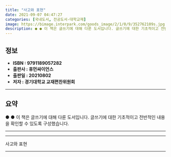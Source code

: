 ```yaml
---
title: "사고와 표현"
date: 2021-09-07 04:47:27
categories: [국내도서, 전공도서-대학교재]
image: https://bimage.interpark.com/goods_image/2/1/0/9/352762109s.jpg
description: ● ● 이 책은 글쓰기에 대해 다룬 도서입니다. 글쓰기에 대한 기초적이고 전반적인 내용을 확인할 수 있도록 구성했습니다.
---
```


## **정보**

- **ISBN : 9791189057282**
- **출판사 : 휴먼싸이언스**
- **출판일 : 20210802**
- **저자 : 경기대학교 교재편찬위원회**

------



## **요약**

●  ●  이 책은 글쓰기에 대해 다룬 도서입니다. 글쓰기에 대한 기초적이고 전반적인 내용을 확인할 수 있도록 구성했습니다.

------



------


사고와 표현 

------


